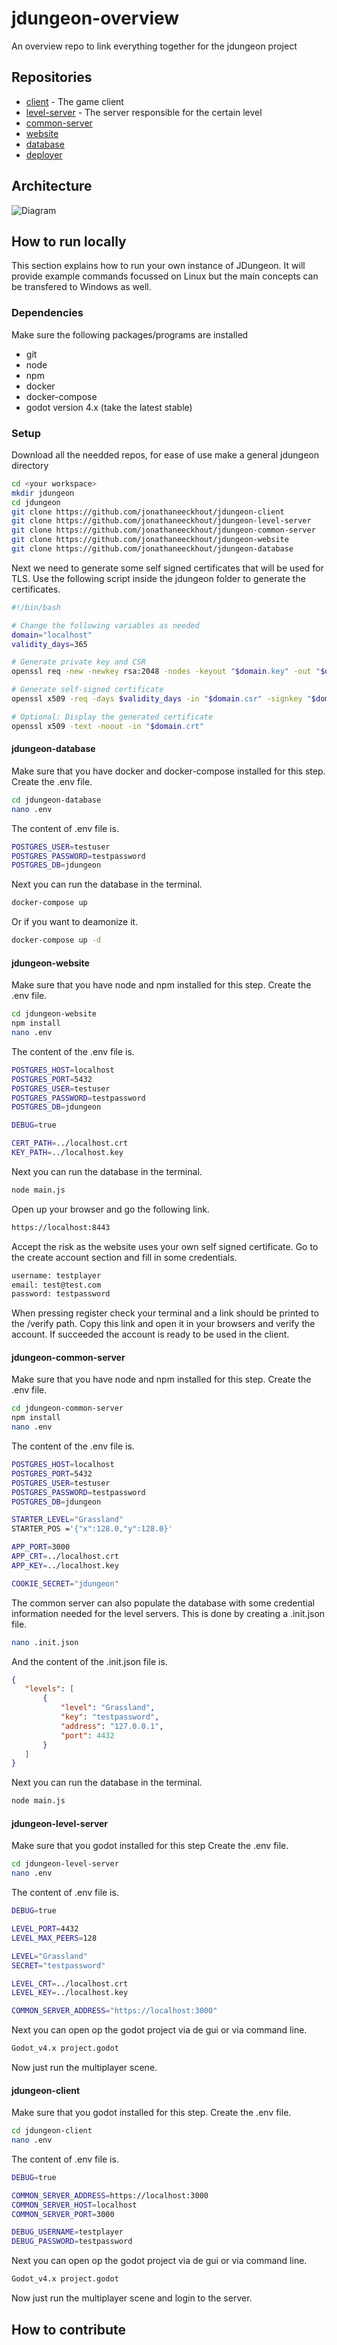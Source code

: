 # jdungeon-overview
An overview repo to link everything together for the jdungeon project
## Repositories
- [client](https://github.com/jonathaneeckhout/jdungeon-client) - The game client
- [level-server](https://github.com/jonathaneeckhout/jdungeon-level-server) - The server responsible for the certain level
- [common-server](https://github.com/jonathaneeckhout/jdungeon-common-server)
- [website](https://github.com/jonathaneeckhout/jdungeon-website)
- [database](https://github.com/jonathaneeckhout/jdungeon-database)
- [deployer](https://github.com/jonathaneeckhout/jdungeon-deployer)

## Architecture
![Diagram](jdungeon-architecture.drawio.svg)

## How to run locally
This section explains how to run your own instance of JDungeon. It will provide example commands focussed on Linux but the main concepts can be transfered to Windows as well.
### Dependencies
Make sure the following packages/programs are installed
- git
- node
- npm
- docker
- docker-compose
- godot version 4.x (take the latest stable)
### Setup
Download all the needded repos, for ease of use make a general jdungeon directory
```bash
cd <your workspace>
mkdir jdungeon
cd jdungeon
git clone https://github.com/jonathaneeckhout/jdungeon-client
git clone https://github.com/jonathaneeckhout/jdungeon-level-server
git clone https://github.com/jonathaneeckhout/jdungeon-common-server
git clone https://github.com/jonathaneeckhout/jdungeon-website
git clone https://github.com/jonathaneeckhout/jdungeon-database
```
Next we need to generate some self signed certificates that will be used for TLS. Use the following script inside the jdungeon folder to generate the certificates.
```bash
#!/bin/bash

# Change the following variables as needed
domain="localhost"
validity_days=365

# Generate private key and CSR
openssl req -new -newkey rsa:2048 -nodes -keyout "$domain.key" -out "$domain.csr" -subj "/C=US/ST=State/L=City/O=Organization/OU=Unit/CN=$domain/emailAddress=admin@$domain"

# Generate self-signed certificate
openssl x509 -req -days $validity_days -in "$domain.csr" -signkey "$domain.key" -out "$domain.crt"

# Optional: Display the generated certificate
openssl x509 -text -noout -in "$domain.crt"
```
#### jdungeon-database
Make sure that you have docker and docker-compose installed for this step.
Create the .env file.
```bash
cd jdungeon-database
nano .env
```
The content of .env file is.
```bash
POSTGRES_USER=testuser
POSTGRES_PASSWORD=testpassword
POSTGRES_DB=jdungeon
```
Next you can run the database in the terminal.
```bash
docker-compose up
```
Or if you want to deamonize it.
```bash
docker-compose up -d
```
#### jdungeon-website
Make sure that you have node and npm installed for this step.
Create the .env file.
```bash
cd jdungeon-website
npm install
nano .env
```
The content of the .env file is.
```bash
POSTGRES_HOST=localhost
POSTGRES_PORT=5432
POSTGRES_USER=testuser
POSTGRES_PASSWORD=testpassword
POSTGRES_DB=jdungeon

DEBUG=true

CERT_PATH=../localhost.crt
KEY_PATH=../localhost.key
```
Next you can run the database in the terminal.
```bash
node main.js
```
Open up your browser and go the following link.
```bash
https://localhost:8443
```
Accept the risk as the website uses your own self signed certificate.
Go to the create account section and fill in some credentials.
```bash
username: testplayer
email: test@test.com
password: testpassword
```
When pressing register check your terminal and a link should be printed to the /verify path. Copy this link and open it in your browsers and verify the account. If succeeded the account is ready to be used in the client.

#### jdungeon-common-server
Make sure that you have node and npm installed for this step.
Create the .env file.
```bash
cd jdungeon-common-server
npm install
nano .env
```
The content of the .env file is.
```bash
POSTGRES_HOST=localhost
POSTGRES_PORT=5432
POSTGRES_USER=testuser
POSTGRES_PASSWORD=testpassword
POSTGRES_DB=jdungeon

STARTER_LEVEL="Grassland"
STARTER_POS ='{"x":128.0,"y":128.0}'

APP_PORT=3000
APP_CRT=../localhost.crt
APP_KEY=../localhost.key

COOKIE_SECRET="jdungeon"
```
The common server can also populate the database with some credential information needed for the level servers. This is done by creating a .init.json file.
```bash
nano .init.json
```
And the content of the .init.json file is.
```json
{
   "levels": [
       {
           "level": "Grassland",
           "key": "testpassword",
           "address": "127.0.0.1",
           "port": 4432
       }
   ]
}
````
Next you can run the database in the terminal.
```bash
node main.js
```
#### jdungeon-level-server
Make sure that you godot installed for this step
Create the .env file.
```bash
cd jdungeon-level-server
nano .env
```
The content of .env file is.
```bash
DEBUG=true

LEVEL_PORT=4432
LEVEL_MAX_PEERS=128

LEVEL="Grassland"
SECRET="testpassword"

LEVEL_CRT=../localhost.crt
LEVEL_KEY=../localhost.key

COMMON_SERVER_ADDRESS="https://localhost:3000"
```
Next you can open op the godot project via de gui or via command line.
```bash
Godot_v4.x project.godot
```
Now just run the multiplayer scene.
#### jdungeon-client
Make sure that you godot installed for this step.
Create the .env file.
```bash
cd jdungeon-client
nano .env
```
The content of .env file is.
```bash
DEBUG=true

COMMON_SERVER_ADDRESS=https://localhost:3000
COMMON_SERVER_HOST=localhost
COMMON_SERVER_PORT=3000

DEBUG_USERNAME=testplayer
DEBUG_PASSWORD=testpassword
```
Next you can open op the godot project via de gui or via command line.
```bash
Godot_v4.x project.godot
```
Now just run the multiplayer scene and login to the server.
## How to contribute
